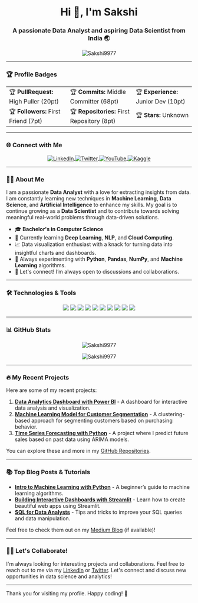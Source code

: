 <h1 align="center">Hi 👋, I'm Sakshi</h1>
<h3 align="center">A passionate Data Analyst and aspiring Data Scientist from India 🌏</h3>
<p align="center">
  <img src="https://komarev.com/ghpvc/?username=Sakshi9977&label=Profile%20views&color=0e75b6&style=flat" alt="Sakshi9977" />
</p>

---

### 🏆 Profile Badges
<table align="center">
  <tr>
    <td>🏆 <b>PullRequest:</b> High Puller (20pt)</td>
    <td>🏆 <b>Commits:</b> Middle Committer (68pt)</td>
    <td>🏆 <b>Experience:</b> Junior Dev (10pt)</td>
  </tr>
  <tr>
    <td>🏆 <b>Followers:</b> First Friend (7pt)</td>
    <td>🏆 <b>Repositories:</b> First Repository (8pt)</td>
    <td>🏆 <b>Stars:</b> Unknown</td>
  </tr>
</table>

---

### 🌐 Connect with Me
<p align="center">
  <a href="https://www.linkedin.com/in/your-linkedin-profile" target="blank">
    <img align="center" src="https://img.shields.io/badge/-LinkedIn-blue?style=flat&logo=linkedin" alt="LinkedIn" />
  </a>
  <a href="https://twitter.com/your-twitter-handle" target="blank">
    <img align="center" src="https://img.shields.io/badge/-Twitter-blue?style=flat&logo=twitter" alt="Twitter" />
  </a>
  <a href="https://youtube.com/your-channel-link" target="blank">
    <img align="center" src="https://img.shields.io/badge/-YouTube-red?style=flat&logo=youtube" alt="YouTube" />
  </a>
  <a href="https://www.kaggle.com/your-kaggle-profile" target="blank">
    <img align="center" src="https://img.shields.io/badge/-Kaggle-gray?style=flat&logo=kaggle" alt="Kaggle" />
  </a>
</p>

---

### 🧑‍💻 About Me
I am a passionate **Data Analyst** with a love for extracting insights from data. I am constantly learning new techniques in **Machine Learning**, **Data Science**, and **Artificial Intelligence** to enhance my skills. My goal is to continue growing as a **Data Scientist** and to contribute towards solving meaningful real-world problems through data-driven solutions.

- 🎓 **Bachelor's in Computer Science**
- 🌱 Currently learning **Deep Learning**, **NLP**, and **Cloud Computing**.
- 📈 Data visualization enthusiast with a knack for turning data into insightful charts and dashboards.
- 🤖 Always experimenting with **Python**, **Pandas**, **NumPy**, and **Machine Learning** algorithms.
- 💬 Let's connect! I’m always open to discussions and collaborations.

---

### 🛠 Technologies & Tools
<p align="center">
  <img src="https://img.shields.io/badge/-Python-black?style=flat&logo=python" />
  <img src="https://img.shields.io/badge/-MySQL-lightgrey?style=flat&logo=mysql" />
  <img src="https://img.shields.io/badge/-Pandas-black?style=flat&logo=pandas" />
  <img src="https://img.shields.io/badge/-NumPy-blue?style=flat&logo=numpy" />
  <img src="https://img.shields.io/badge/-Matplotlib-orange?style=flat&logo=matplotlib" />
  <img src="https://img.shields.io/badge/-Seaborn-blue?style=flat&logo=seaborn" />
  <img src="https://img.shields.io/badge/-Microsoft%20Excel-green?style=flat&logo=microsoftexcel" />
  <img src="https://img.shields.io/badge/-Power%20BI-yellow?style=flat&logo=powerbi" />
  <img src="https://img.shields.io/badge/-Streamlit-orange?style=flat&logo=streamlit" />
  <img src="https://img.shields.io/badge/-Tableau-lightblue?style=flat&logo=tableau" />
</p>

---

### 📊 GitHub Stats
<p align="center">
  <img src="https://github-readme-stats.vercel.app/api?username=Sakshi9977&show_icons=true&locale=en" alt="Sakshi9977" />
</p>

<p align="center">
  <img src="https://github-readme-stats.vercel.app/api/top-langs?username=Sakshi9977&show_icons=true&locale=en&layout=compact" alt="Sakshi9977" />
</p>

---

### 🔥 My Recent Projects
Here are some of my recent projects:

1. **[Data Analytics Dashboard with Power BI](#)** - A dashboard for interactive data analysis and visualization.
2. **[Machine Learning Model for Customer Segmentation](#)** - A clustering-based approach for segmenting customers based on purchasing behavior.
3. **[Time Series Forecasting with Python](#)** - A project where I predict future sales based on past data using ARIMA models.

You can explore these and more in my [GitHub Repositories](https://github.com/Sakshi9977).

---

### 📚 Top Blog Posts & Tutorials
- **[Intro to Machine Learning with Python](#)** - A beginner’s guide to machine learning algorithms.
- **[Building Interactive Dashboards with Streamlit](#)** - Learn how to create beautiful web apps using Streamlit.
- **[SQL for Data Analysts](#)** - Tips and tricks to improve your SQL queries and data manipulation.

Feel free to check them out on my [Medium Blog](#) (if available)!

---

### 🧑‍💻 Let's Collaborate!
I'm always looking for interesting projects and collaborations. Feel free to reach out to me via my [LinkedIn](https://www.linkedin.com/in/your-linkedin-profile) or [Twitter](https://twitter.com/your-twitter-handle). Let's connect and discuss new opportunities in data science and analytics!

---

Thank you for visiting my profile. Happy coding! 🚀
